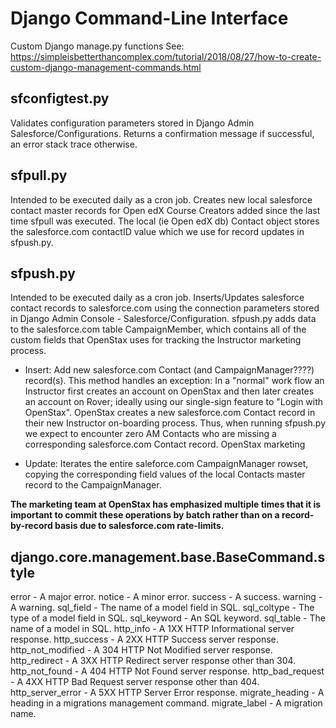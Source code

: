 # Django Command-Line Interface

Custom Django manage.py functions
See: https://simpleisbetterthancomplex.com/tutorial/2018/08/27/how-to-create-custom-django-management-commands.html


sfconfigtest.py
--------
Validates configuration parameters stored in Django Admin Salesforce/Configurations. Returns a confirmation message if successful, an error stack trace otherwise.

sfpull.py
--------
Intended to be executed daily as a cron job. Creates new local salesforce contact master records for Open edX Course Creators added since the last time sfpull was executed. The local (ie Open edX db) Contact object stores the salesforce.com contactID value which we use for record updates in sfpush.py.

sfpush.py
--------
Intended to be executed daily as a cron job. Inserts/Updates salesforce contact records to salesforce.com using the connection parameters stored in Django Admin Console - Salesforce/Configuration. sfpush.py adds data to the salesforce.com table CampaignMember, which contains all of the custom fields that OpenStax uses for tracking the Instructor marketing process.

- Insert: Add new salesforce.com Contact (and CampaignManager????) record(s). This method handles an exception: In a "normal" work flow an Instructor first creates an account on OpenStax and then later creates an account on Rover; ideally using our single-sign feature to "Login with OpenStax". OpenStax creates a new salesforce.com Contact record in their new Instructor on-boarding process. Thus, when running sfpush.py we expect to encounter zero AM Contacts who are missing a corresponding salesforce.com Contact record. OpenStax marketing

- Update: Iterates the entire saleforce.com CampaignManager rowset, copying the corresponding field values of the local Contacts master record to the CampaignManager.

**The marketing team at OpenStax has emphasized multiple times that it is important to commit these operations by batch rather than on a record-by-record basis due to salesforce.com rate-limits.**

django.core.management.base.BaseCommand.style
--------
error - A major error.
notice - A minor error.
success - A success.
warning - A warning.
sql_field - The name of a model field in SQL.
sql_coltype - The type of a model field in SQL.
sql_keyword - An SQL keyword.
sql_table - The name of a model in SQL.
http_info - A 1XX HTTP Informational server response.
http_success - A 2XX HTTP Success server response.
http_not_modified - A 304 HTTP Not Modified server response.
http_redirect - A 3XX HTTP Redirect server response other than 304.
http_not_found - A 404 HTTP Not Found server response.
http_bad_request - A 4XX HTTP Bad Request server response other than 404.
http_server_error - A 5XX HTTP Server Error response.
migrate_heading - A heading in a migrations management command.
migrate_label - A migration name.
